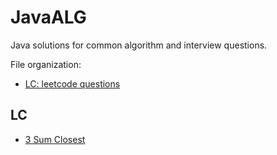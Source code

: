 # JavaALG
Java solutions for common algorithm and interview questions.

File organization:
* [LC: leetcode questions](README.md#leetcode)

LC
-----
<a name="leetcode"></a>
* [3 Sum Closest](src/leetcode/ThreeSumClosest.java)